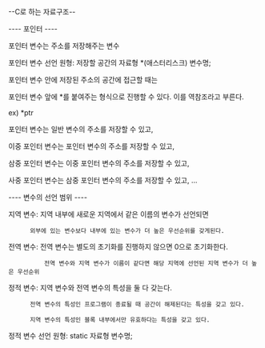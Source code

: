 --C로 하는 자료구조--

---- 포인터 ----

포인터 변수는 주소를 저장해주는 변수

포인터 변수 선언 원형: 저장할 공간의 자료형 *(애스터리스크) 변수명;

포인터 변수 안에 저장된 주소의 공간에 접근할 때는

포인터 변수 앞에 *를 붙여주는 형식으로 진행할 수 있다. 이를 역참조라고 부른다.

ex) *ptr

포인터 변수는 일반 변수의 주소를 저장할 수 있고,

이중 포인터 변수는 포인터 변수의 주소를 저장할 수 있고,

삼중 포인터 변수는 이중 포인터 변수의 주소를 저장할 수 있고,

사중 포인터 변수는 삼중 포인터 변수의 주소를 저장할 수 있고,
...

---- 변수의 선언 범위 ----

지역 변수: 지역 내부에 새로운 지역에서 같은 이름의 변수가 선언되면

		  외부에 있는 변수보다 내부에 있는 변수가 더 높은 우선순위를 갖게된다.
    
전역 변수: 전역 변수는 별도의 초기화를 진행하지 않으면 0으로 초기화한다.

			  전역 변수와 지역 변수가 이름이 같다면 해당 지역에 선언된 지역 변수가 더 높은 우선순위
     
정적 변수: 지역 변수와 전역 변수의 특성을 둘 다 갖는다.

		  전역 변수의 특성인 프로그램이 종료될 때 공간이 해제된다는 특성을 갖고 있다.
    
		  지역 변수의 특성인 블록 내부에서만 유효하다는 특성을 갖고 있다.
    
정적 변수 선언 원형: static 자료형 변수명;
